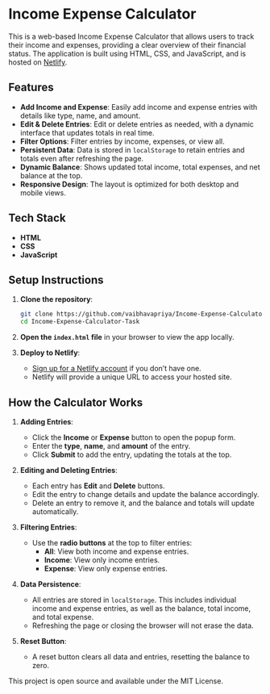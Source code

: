 # Income Expense Calculator

This is a web-based Income Expense Calculator that allows users to track their income and expenses, providing a clear overview of their financial status. The application is built using HTML, CSS, and JavaScript, and is hosted on 
[Netlify](https://moonlit-squirrel-0e8e3f.netlify.app/).

## Features

- **Add Income and Expense**: Easily add income and expense entries with details like type, name, and amount.
- **Edit & Delete Entries**: Edit or delete entries as needed, with a dynamic interface that updates totals in real time.
- **Filter Options**: Filter entries by income, expenses, or view all.
- **Persistent Data**: Data is stored in `localStorage` to retain entries and totals even after refreshing the page.
- **Dynamic Balance**: Shows updated total income, total expenses, and net balance at the top.
- **Responsive Design**: The layout is optimized for both desktop and mobile views.

## Tech Stack

- **HTML**
- **CSS**
- **JavaScript**

## Setup Instructions

1. **Clone the repository**:
    ```bash
    git clone https://github.com/vaibhavapriya/Income-Expense-Calculator-Task.git
    cd Income-Expense-Calculator-Task
    ```

2. **Open the `index.html` file** in your browser to view the app locally.

3. **Deploy to Netlify**:
    - [Sign up for a Netlify account](https://www.netlify.com/) if you don’t have one.
    - Netlify will provide a unique URL to access your hosted site.

## How the Calculator Works

1. **Adding Entries**:
    - Click the **Income** or **Expense** button to open the popup form.
    - Enter the **type**, **name**, and **amount** of the entry.
    - Click **Submit** to add the entry, updating the totals at the top.

2. **Editing and Deleting Entries**:
    - Each entry has **Edit** and **Delete** buttons.
    - Edit the entry to change details and update the balance accordingly.
    - Delete an entry to remove it, and the balance and totals will update automatically.

3. **Filtering Entries**:
    - Use the **radio buttons** at the top to filter entries:
        - **All**: View both income and expense entries.
        - **Income**: View only income entries.
        - **Expense**: View only expense entries.

4. **Data Persistence**:
    - All entries are stored in `localStorage`. This includes individual income and expense entries, as well as the balance, total income, and total expense.
    - Refreshing the page or closing the browser will not erase the data.

5. **Reset Button**:
    - A reset button clears all data and entries, resetting the balance to zero.


This project is open source and available under the MIT License.
